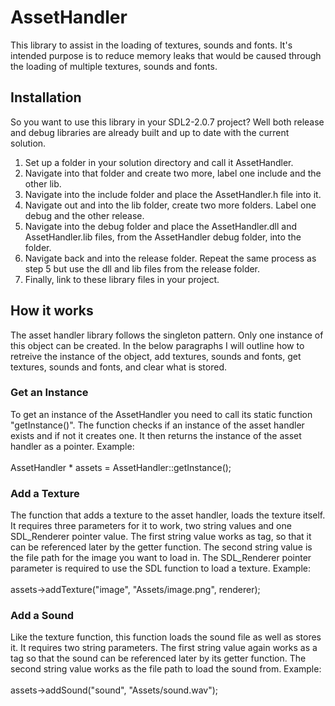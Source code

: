 # AssetHandler

This library to assist in the loading of textures, sounds and fonts. It's intended purpose is to reduce
memory leaks that would be caused through the loading of multiple textures, sounds and fonts.

## Installation
So you want to use this library in your SDL2-2.0.7 project? Well both release and debug libraries
are already built and up to date with the current solution.</br>
1. Set up a folder in your solution directory and call it AssetHandler.
2. Navigate into that folder and create two more, label one include and the other lib.
3. Navigate into the include folder and place the AssetHandler.h file into it.
4. Navigate out and into the lib folder, create two more folders. Label one debug and the other
release.
5. Navigate into the debug folder and place the AssetHandler.dll and AssetHandler.lib files, from the 
AssetHandler debug folder, into the folder.
6. Navigate back and into the release folder. Repeat the same process as step 5 but use the dll and lib
files from the release folder.
7. Finally, link to these library files in your project.

## How it works
The asset handler library follows the singleton pattern. Only one instance of this object can be
created. In the below paragraphs I will outline how to retreive the instance of the object, add
textures, sounds and fonts, get textures, sounds and fonts, and clear what is stored.

### Get an Instance
To get an instance of the AssetHandler you need to call its static function "getInstance()". The
function checks if an instance of the asset handler exists and if not it creates one. It then returns
the instance of the asset handler as a pointer. Example: </br></br>
AssetHandler * assets = AssetHandler::getInstance();

### Add a Texture
The function that adds a texture to the asset handler, loads the texture itself. It requires three
parameters for it to work, two string values and one SDL_Renderer pointer value. The first string 
value works as tag, so that it can be referenced later by the getter function. The second string
value is the file path for the image you want to load in. The SDL_Renderer pointer parameter is
required to use the SDL function to load a texture. Example: </br></br>
assets->addTexture("image", "Assets/image.png", renderer);

### Add a Sound
Like the texture function, this function loads the sound file as well as stores it. It requires two
string parameters. The first string value again works as a tag so that the sound can be referenced
later by its getter function. The second string value works as the file path to load the sound from.
Example:</br></br>
assets->addSound("sound", "Assets/sound.wav");




